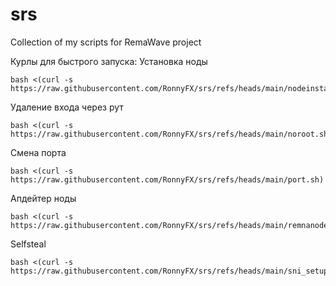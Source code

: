 # srs
Collection of my scripts for RemaWave project 

Курлы для быстрого запуска:
Установка ноды
```
bash <(curl -s https://raw.githubusercontent.com/RonnyFX/srs/refs/heads/main/nodeinstall.sh)
```
Удаление входа через рут
```
bash <(curl -s https://raw.githubusercontent.com/RonnyFX/srs/refs/heads/main/noroot.sh)
```
Смена порта
```
bash <(curl -s https://raw.githubusercontent.com/RonnyFX/srs/refs/heads/main/port.sh)
```
Апдейтер ноды
```
bash <(curl -s https://raw.githubusercontent.com/RonnyFX/srs/refs/heads/main/remnanode_updater.sh)
```
Selfsteal
```
bash <(curl -s https://raw.githubusercontent.com/RonnyFX/srs/refs/heads/main/sni_setup.sh)
```

